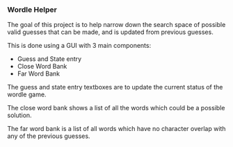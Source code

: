 ### Wordle Helper
The goal of this project is to help narrow down the search space of possible valid guesses that can be made, and is updated from previous guesses. 

This is done using a GUI with 3 main components:
  - Guess and State entry
  - Close Word Bank
  - Far Word Bank

The guess and state entry textboxes are to update the current status of the wordle game.

The close word bank shows a list of all the words which could be a possible solution.

The far word bank is a list of all words which have no character overlap with any of the previous guesses. 
